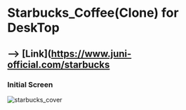 # Starbucks_Coffee(Clone) for DeskTop

## --> [Link](https://www.juni-official.com/starbucks

### Initial Screen

![starbucks_cover](https://user-images.githubusercontent.com/38034518/121363276-c3e53d00-c971-11eb-8223-e181250da1fd.png)
